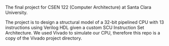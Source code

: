 The final project for CSEN 122 (Computer Architecture) at Santa Clara University.

The project is to design a structural model of a 32-bit pipelined CPU with 13 instructions using
Verilog HDL given a custom SCU Instruction Set Architecture.
We used Vivado to simulate our CPU, therefore this repo is a copy of the Vivado project directory.
